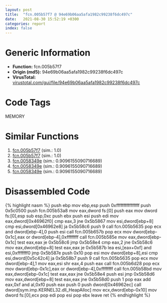 ```yaml
---
layout: post
title:  "fcn.005b57f7 @ 94e69b06aa5afa1982c99238f6dc497c"
date:   2021-08-30 15:52:19 +0300
categories: report
index: false
---
```


# Generic Information
- **Function:** fcn.005b57f7
- **Origin (md5):** 94e69b06aa5afa1982c99238f6dc497c
- **VirusTotal:** [virustotal.com/gui/file/94e69b06aa5afa1982c99238f6dc497c][virustotal_ref]

# Code Tags
<span class="tag" id="MEMORY">MEMORY</span>


# Similar Functions

1. [fcn.005b57f7][similar_1_ref] (sim.: 1.0)
2. [fcn.005b57f7][similar_2_ref] (sim.: 1.0)
3. [fcn.0058349e][similar_3_ref] (sim.: 0.9096155090716689)
4. [fcn.0058349e][similar_4_ref] (sim.: 0.9096155090716689)
5. [fcn.0058349e][similar_5_ref] (sim.: 0.9096155090716689)


# Disassembled Code

{% highlight nasm %}
push ebp
mov ebp,esp
push 0xffffffffffffffff
push 0x5c0500
push fcn.005b53a8
mov eax,dword fs:[0]
push eax
mov dword fs:[0],esp
sub esp,0xc
push ebx
push esi
push edi
mov eax,dword[0x46962f0]
cmp eax,3
jne 0x5b5867
mov esi,dword[ebp+8]
cmp esi,dword[0x46962e8]
ja 0x5b58c6
push 9
call fcn.005b5635
pop ecx
and dword[ebp-4],0
push esi
call fcn.005b657b
pop ecx
mov dword[ebp-0x1c],eax
or dword[ebp-4],0xffffffff
call fcn.005b585e
mov eax,dword[ebp-0x1c]
test eax,eax
je 0x5b58c6
jmp 0x5b58e4
cmp eax,2
jne 0x5b58c6
mov eax,dword[ebp+8]
test eax,eax
je 0x5b587b
lea esi,[eax+0xf]
and esi,0xfffffff0
jmp 0x5b587e
push 0x10
pop esi
mov dword[ebp+8],esi
cmp esi,dword[0x5c42c4]
ja 0x5b58b7
push 9
call fcn.005b5635
pop ecx
mov dword[ebp-4],1
mov eax,esi
shr eax,4
push eax
call fcn.005b6d28
pop ecx
mov dword[ebp-0x1c],eax
or dword[ebp-4],0xffffffff
call fcn.005b58bd
mov eax,dword[ebp-0x1c]
test eax,eax
jne 0x5b58e4
push esi
jmp 0x5b58d6
mov eax,dword[ebp+8]
test eax,eax
jne 0x5b58d0
push 1
pop eax
add eax,0xf
and al,0xf0
push eax
push 0
push dword[0x46962ec]
call dword[sym.imp.KERNEL32.dll_HeapAlloc]
mov ecx,dword[ebp-0x10]
mov dword fs:[0],ecx
pop edi
pop esi
pop ebx
leave 
ret 
{% endhighlight %}


[similar_1_ref]: /report/fcn.005b57f7@92ebfdbd3dde88c10736116d80b77e19
[similar_2_ref]: /report/fcn.005b57f7@2694aedb5e4f4308d70d56b7790b8855
[similar_3_ref]: /report/fcn.0058349e@d60ee8e4610cda1f00d49c85bf399d2d
[similar_4_ref]: /report/fcn.0058349e@e1b4b070d3a680688b19064f5a6f71dc
[similar_5_ref]: /report/fcn.0058349e@8a9a5a47e947688a2f90ef26deea6dad
[virustotal_ref]: https://www.virustotal.com/gui/file/94e69b06aa5afa1982c99238f6dc497c